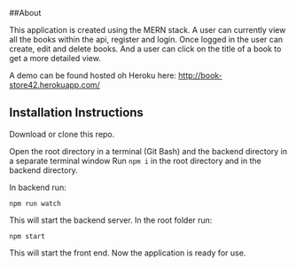 ##About

This application is created using the MERN stack. A user can currently view all the books within the api, register and login. 
Once logged in the user can create, edit and delete books.
And a user can click on the title of a book to get a more detailed view.

A demo can be found hosted oh Heroku here: http://book-store42.herokuapp.com/

## Installation Instructions

Download or clone this repo.

Open the root directory in a terminal (Git Bash) and the backend directory in a separate terminal window
Run ```npm i``` in the root directory and in the backend directory.

In backend run:

```npm run watch```

This will start the backend server.
In the root folder run:

```npm start```

This will start the front end.
Now the application is ready for use.
